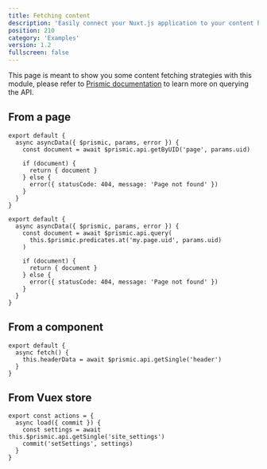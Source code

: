 ```yaml
---
title: Fetching content
description: 'Easily connect your Nuxt.js application to your content hosted on Prismic'
position: 210
category: 'Examples'
version: 1.2
fullscreen: false
---
```


This page is meant to show you some content fetching strategies with this module, please refer to [Prismic documentation](https://prismic.io/docs/vuejs/query-the-api/how-to-query-the-api) to learn more on querying the API.

## From a page

<code-group>
  <code-block label="Quick Query Helper" active>

```javascript[_uid.vue]
export default {
  async asyncData({ $prismic, params, error }) {
    const document = await $prismic.api.getByUID('page', params.uid)

    if (document) {
      return { document }
    } else {
      error({ statusCode: 404, message: 'Page not found' })
    }
  }
}
```

  </code-block>
  <code-block label="Predicates">

```javascript[_uid.vue]
export default {
  async asyncData({ $prismic, params, error }) {
    const document = await $prismic.api.query(
      this.$prismic.predicates.at('my.page.uid', params.uid)
    )

    if (document) {
      return { document }
    } else {
      error({ statusCode: 404, message: 'Page not found' })
    }
  }
}
```

  </code-block>
</code-group>

## From a component

```javascript[AppHeader.vue]
export default {
  async fetch() {
    this.headerData = await $prismic.api.getSingle('header')
  }
}
```

## From Vuex store

```javascript[index.js]
export const actions = {
  async load({ commit }) {
    const settings = await this.$prismic.api.getSingle('site_settings')
    commit('setSettings', settings)
  }
}
```
